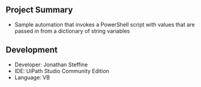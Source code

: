 ## Project Summary
- Sample automation that invokes a PowerShell script with values that are passed in from a dictionary of string variables

## Development
- Developer: Jonathan Steffine
- IDE: UiPath Studio Community Edition
- Language: VB
